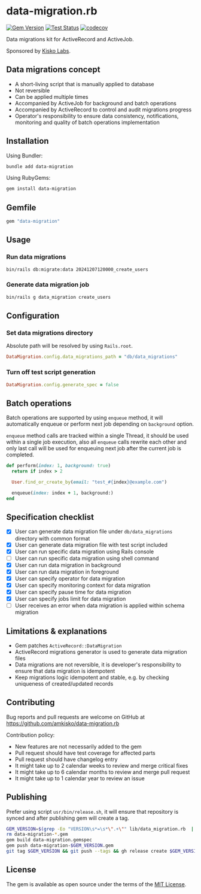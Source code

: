 # data-migration.rb

[![Gem Version](https://badge.fury.io/rb/data-migration.svg)](https://badge.fury.io/rb/data-migration) [![Test Status](https://github.com/amkisko/data-migration.rb/actions/workflows/test.yml/badge.svg)](https://github.com/amkisko/data-migration.rb/actions/workflows/test.yml) [![codecov](https://codecov.io/gh/amkisko/data-migration.rb/graph/badge.svg?token=57R6OHOJDQ)](https://codecov.io/gh/amkisko/data-migration.rb)

Data migrations kit for ActiveRecord and ActiveJob.

Sponsored by [Kisko Labs](https://www.kiskolabs.com).

## Data migrations concept

- A short-living script that is manually applied to database
- Not reversible
- Can be applied multiple times
- Accompanied by ActiveJob for background and batch operations
- Accompanied by ActiveRecord to control and audit migrations progress
- Operator's responsibility to ensure data consistency, notifications, monitoring and quality of batch operations implementation

## Installation

Using Bundler:

```sh
bundle add data-migration
```

Using RubyGems:

```sh
gem install data-migration
```

## Gemfile

```ruby
gem "data-migration"
```

## Usage

### Run data migrations

```sh
bin/rails db:migrate:data 20241207120000_create_users
```

### Generate data migration job

```sh
bin/rails g data_migration create_users
```

## Configuration

### Set data migrations directory

Absolute path will be resolved by using `Rails.root`.

```ruby
DataMigration.config.data_migrations_path = "db/data_migrations"
```

### Turn off test script generation

```ruby
DataMigration.config.generate_spec = false
```

## Batch operations

Batch operations are supported by using `enqueue` method, it will automatically enqueue or perform next job depending on `background` option.

`enqueue` method calls are tracked within a single Thread, it should be used within a single job execution, also all `enqueue` calls rewrite each other and only last call will be used for enqueuing next job after the current job is completed.

```ruby
def perform(index: 1, background: true)
  return if index > 2

  User.find_or_create_by(email: "test_#{index}@example.com")

  enqueue(index: index + 1, background:)
end
```

## Specification checklist

- [x] User can generate data migration file under `db/data_migrations` directory with common format
- [x] User can generate data migration file with test script included
- [x] User can run specific data migration using Rails console
- [ ] User can run specific data migration using shell command
- [x] User can run data migration in background
- [x] User can run data migration in foreground
- [x] User can specify operator for data migration
- [x] User can specify monitoring context for data migration
- [x] User can specify pause time for data migration
- [x] User can specify jobs limit for data migration
- [ ] User receives an error when data migration is applied within schema migration

## Limitations & explanations

- Gem patches `ActiveRecord::DataMigration`
- ActiveRecord migrations generator is used to generate data migration files
- Data migrations are not reversible, it is developer's responsibility to ensure that data migration is idempotent
- Keep migrations logic idempotent and stable, e.g. by checking uniqueness of created/updated records

## Contributing

Bug reports and pull requests are welcome on GitHub at <https://github.com/amkisko/data-migration.rb>

Contribution policy:

- New features are not necessarily added to the gem
- Pull request should have test coverage for affected parts
- Pull request should have changelog entry
- It might take up to 2 calendar weeks to review and merge critical fixes
- It might take up to 6 calendar months to review and merge pull request
- It might take up to 1 calendar year to review an issue

## Publishing

Prefer using script `usr/bin/release.sh`, it will ensure that repository is synced and after publishing gem will create a tag.

```sh
GEM_VERSION=$(grep -Eo "VERSION\s*=\s*\".+\"" lib/data_migration.rb  | grep -Eo "[0-9.]{5,}")
rm data-migration-*.gem
gem build data-migration.gemspec
gem push data-migration-$GEM_VERSION.gem
git tag $GEM_VERSION && git push --tags && gh release create $GEM_VERSION --generate-notes
```

## License

The gem is available as open source under the terms of the [MIT License](https://opensource.org/licenses/MIT).
